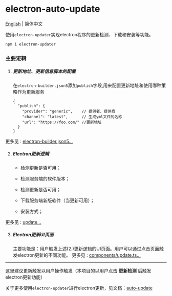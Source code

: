 # electron-auto-update

[English](README.md) | 简体中文

使用`electron-updater`实现electron程序的更新检测、下载和安装等功能。

```sh
npm i electron-updater
```

### 主要逻辑

1. ##### 更新地址、更新信息脚本的配置

   在`electron-builder.json5`添加`publish`字段,用来配置更新地址和使用哪种策略作为更新服务

    ``` json5
    {
      "publish": {
        "provider": "generic",    // 提供者、提供商
        "channel": "latest",      // 生成yml文件的名称
        "url": "https://foo.com/" //更新地址
      }
    }
    ```

更多见 : [electron-builder.json5...](xxx)

2. ##### Electron更新逻辑

   - 检测更新是否可用；

   - 检测服务端的软件版本；

   - 检测更新是否可用；

   - 下载服务端新版软件（当更新可用）；
   - 安装方式；

  更多见 : [update...](https://github.com/electron-vite/electron-vite-react/blob/main/electron/main/update.ts)

3. ##### Electron更新UI页面

    主要功能是：用户触发上述(2.)更新逻辑的UI页面。用户可以通过点击页面触发electron更新的不同功能。
    更多见 : [components/update.ts...](https://github.com/electron-vite/electron-vite-react/tree/main/src/components/update/index.tsx)

---

这里建议更新触发以用户操作触发（本项目的以用户点击 **更新检测** 后触发electron更新功能）

关于更多使用`electron-updater`进行electron更新，见文档：[auto-update](https://www.electron.build/.html)
